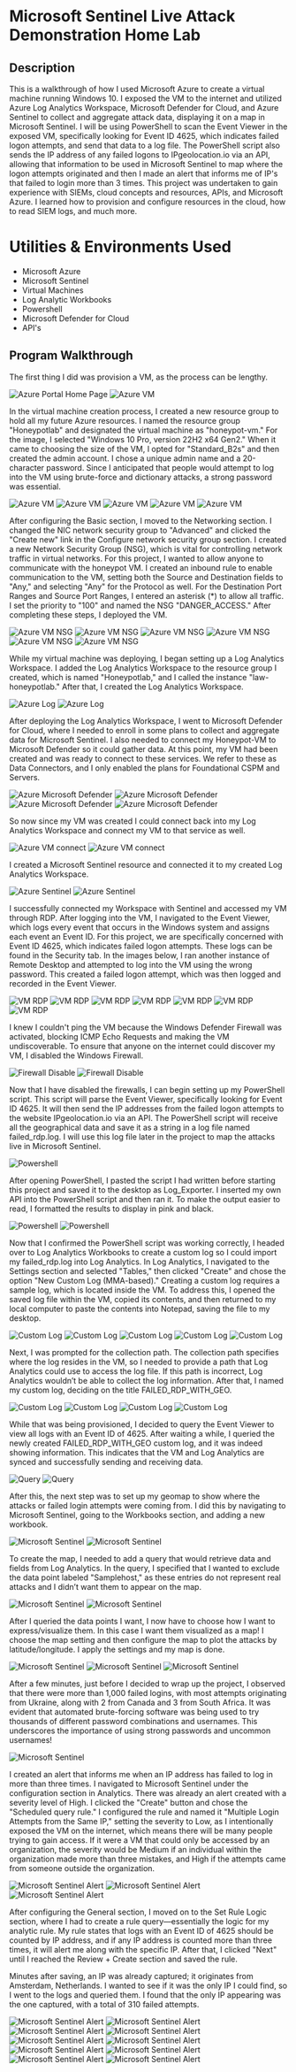 # Microsoft Sentinel Live Attack Demonstration Home Lab 

## Description 

This is a walkthrough of how I used Microsoft Azure to create a virtual machine running Windows 10. I exposed the VM to the internet and utilized Azure Log Analytics Workspace, Microsoft Defender for Cloud, and Azure Sentinel to collect and aggregate attack data, displaying it on a map in Microsoft Sentinel. I will be using PowerShell to scan the Event Viewer in the exposed VM, specifically looking for Event ID 4625, which indicates failed logon attempts, and send that data to a log file. The PowerShell script also sends the IP address of any failed logons to IPgeolocation.io via an API, allowing that information to be used in Microsoft Sentinel to map where the logon attempts originated and then I made an alert that informs me of IP's that failed to login more than 3 times. This project was undertaken to gain experience with SIEMs, cloud concepts and resources, APIs, and Microsoft Azure. I learned how to provision and configure resources in the cloud, how to read SIEM logs, and much more.

# Utilities & Environments Used
-  Microsoft Azure
-  Microsoft Sentinel
-  Virtual Machines
-  Log Analytic Workbooks
-  Powershell
-  Microsoft Defender for Cloud
-  API's


## Program Walkthrough

The first thing I did was provision a VM, as the process can be lengthy.

![Azure Portal Home Page](https://github.com/ofentse579/Images/blob/main/Microsoft%20SIEM/SIEM%20(59).png)
![Azure VM](https://github.com/ofentse579/Images/blob/main/Microsoft%20SIEM/SIEM%20(58).png)

In the virtual machine creation process, I created a new resource group to hold all my future Azure resources. I named the resource group "Honeypotlab" and designated the virtual machine as "honeypot-vm." For the image, I selected "Windows 10 Pro, version 22H2 x64 Gen2." When it came to choosing the size of the VM, I opted for "Standard_B2s" and then created the admin account. I chose a unique admin name and a 20-character password. Since I anticipated that people would attempt to log into the VM using brute-force and dictionary attacks, a strong password was essential.

![Azure VM](https://github.com/ofentse579/Images/blob/main/Microsoft%20SIEM/SIEM%20(57).png)
![Azure VM](https://github.com/ofentse579/Images/blob/main/Microsoft%20SIEM/SIEM%20(56).png)
![Azure VM](https://github.com/ofentse579/Images/blob/main/Microsoft%20SIEM/SIEM%20(55).png)
![Azure VM](https://github.com/ofentse579/Images/blob/main/Microsoft%20SIEM/SIEM%20(53).png)
![Azure VM](https://github.com/ofentse579/Images/blob/main/Microsoft%20SIEM/SIEM%20(52).png)

After configuring the Basic section, I moved to the Networking section. I changed the NIC network security group to "Advanced" and clicked the "Create new" link in the Configure network security group section. I created a new Network Security Group (NSG), which is vital for controlling network traffic in virtual networks. For this project, I wanted to allow anyone to communicate with the honeypot VM. I created an inbound rule to enable communication to the VM, setting both the Source and Destination fields to "Any," and selecting "Any" for the Protocol as well. For the Destination Port Ranges and Source Port Ranges, I entered an asterisk (*) to allow all traffic. I set the priority to "100" and named the NSG "DANGER_ACCESS." After completing these steps, I deployed the VM.

![Azure VM NSG](https://github.com/ofentse579/Images/blob/main/Microsoft%20SIEM/SIEM%20(50).png)
![Azure VM NSG](https://github.com/ofentse579/Images/blob/main/Microsoft%20SIEM/SIEM%20(49).png)
![Azure VM NSG](https://github.com/ofentse579/Images/blob/main/Microsoft%20SIEM/SIEM%20(48).png)
![Azure VM NSG](https://github.com/ofentse579/Images/blob/main/Microsoft%20SIEM/SIEM%20(47).png)
![Azure VM NSG](https://github.com/ofentse579/Images/blob/main/Microsoft%20SIEM/SIEM%20(46).png)
![Azure VM NSG](https://github.com/ofentse579/Images/blob/main/Microsoft%20SIEM/SIEM%20(45).png)

While my virtual machine was deploying, I began setting up a Log Analytics Workspace. I added the Log Analytics Workspace to the resource group I created, which is named "Honeypotlab," and I called the instance "law-honeypotlab." After that, I created the Log Analytics Workspace.

![Azure Log ](https://github.com/ofentse579/Images/blob/main/Microsoft%20SIEM/SIEM%20(42).png)
![Azure Log ](https://github.com/ofentse579/Images/blob/main/Microsoft%20SIEM/SIEM%20(41).png)

After deploying the Log Analytics Workspace, I went to Microsoft Defender for Cloud, where I needed to enroll in some plans to collect and aggregate data for Microsoft Sentinel. I also needed to connect my Honeypot-VM to Microsoft Defender so it could gather data. At this point, my VM had been created and was ready to connect to these services. We refer to these as Data Connectors, and I only enabled the plans for Foundational CSPM and Servers.

![Azure Microsoft Defender ](https://github.com/ofentse579/Images/blob/main/Microsoft%20SIEM/SIEM%20(40).png)
![Azure Microsoft Defender ](https://github.com/ofentse579/Images/blob/main/Microsoft%20SIEM/SIEM%20(39).png)
![Azure Microsoft Defender ](https://github.com/ofentse579/Images/blob/main/Microsoft%20SIEM/SIEM%20(38).png)
![Azure Microsoft Defender ](https://github.com/ofentse579/Images/blob/main/Microsoft%20SIEM/SIEM%20(37).png)

So now since my VM was created I could connect back into my Log Analytics Workspace and connect my VM to that service as well.

![Azure VM connect ](https://github.com/ofentse579/Images/blob/main/Microsoft%20SIEM/SIEM%20(36).png)
![Azure VM connect ](https://github.com/ofentse579/Images/blob/main/Microsoft%20SIEM/SIEM%20(35).png)

I created a Microsoft Sentinel resource and connected it to my created Log Analytics Workspace.

![Azure Sentinel ](https://github.com/ofentse579/Images/blob/main/Microsoft%20SIEM/SIEM%20(34).png)
![Azure Sentinel ](https://github.com/ofentse579/Images/blob/main/Microsoft%20SIEM/SIEM%20(33).png)

I successfully connected my Workspace with Sentinel and accessed my VM through RDP. After logging into the VM, I navigated to the Event Viewer, which logs every event that occurs in the Windows system and assigns each event an Event ID. For this project, we are specifically concerned with Event ID 4625, which indicates failed logon attempts. These logs can be found in the Security tab. In the images below, I ran another instance of Remote Desktop and attempted to log into the VM using the wrong password. This created a failed logon attempt, which was then logged and recorded in the Event Viewer.

![VM RDP](https://github.com/ofentse579/Images/blob/main/Microsoft%20SIEM/SIEM%20(32).png)
![VM RDP ](https://github.com/ofentse579/Images/blob/main/Microsoft%20SIEM/SIEM%20(31).png)
![VM RDP](https://github.com/ofentse579/Images/blob/main/Microsoft%20SIEM/SIEM%20(30).png)
![VM RDP](https://github.com/ofentse579/Images/blob/main/Microsoft%20SIEM/SIEM%20(29).png)
![VM RDP ](https://github.com/ofentse579/Images/blob/main/Microsoft%20SIEM/SIEM%20(28).png)
![VM RDP](https://github.com/ofentse579/Images/blob/main/Microsoft%20SIEM/SIEM%20(27).png)
![VM RDP](https://github.com/ofentse579/Images/blob/main/Microsoft%20SIEM/SIEM%20(26).png)

I knew I couldn't ping the VM because the Windows Defender Firewall was activated, blocking ICMP Echo Requests and making the VM undiscoverable. To ensure that anyone on the internet could discover my VM, I disabled the Windows Firewall.

![Firewall Disable](https://github.com/ofentse579/Images/blob/main/Microsoft%20SIEM/SIEM%20(25).png)
![Firewall Disable](https://github.com/ofentse579/Images/blob/main/Microsoft%20SIEM/SIEM%20(24).png)

Now that I have disabled the firewalls, I can begin setting up my PowerShell script. This script will parse the Event Viewer, specifically looking for Event ID 4625. It will then send the IP addresses from the failed logon attempts to the website IPgeolocation.io via an API. The PowerShell script will receive all the geographical data and save it as a string in a log file named failed_rdp.log. I will use this log file later in the project to map the attacks live in Microsoft Sentinel.

![Powershell](https://github.com/ofentse579/Images/blob/main/Microsoft%20SIEM/SIEM%20(23).png)

After opening PowerShell, I pasted the script I had written before starting this project and saved it to the desktop as Log_Exporter. I inserted my own API into the PowerShell script and then ran it. To make the output easier to read, I formatted the results to display in pink and black.

![Powershell](https://github.com/ofentse579/Images/blob/main/Microsoft%20SIEM/SIEM%20(22).png)
![Powershell](https://github.com/ofentse579/Images/blob/main/Microsoft%20SIEM/SIEM%20(21).png)

Now that I confirmed the PowerShell script was working correctly, I headed over to Log Analytics Workbooks to create a custom log so I could import my failed_rdp.log into Log Analytics. In Log Analytics, I navigated to the Settings section and selected "Tables," then clicked "Create" and chose the option "New Custom Log (MMA-based)." Creating a custom log requires a sample log, which is located inside the VM. To address this, I opened the saved log file within the VM, copied its contents, and then returned to my local computer to paste the contents into Notepad, saving the file to my desktop.

![Custom Log](https://github.com/ofentse579/Images/blob/main/Microsoft%20SIEM/SIEM%20(20).png)
![Custom Log](https://github.com/ofentse579/Images/blob/main/Microsoft%20SIEM/SIEM%20(19).png)
![Custom Log](https://github.com/ofentse579/Images/blob/main/Microsoft%20SIEM/SIEM%20(18).png)
![Custom Log](https://github.com/ofentse579/Images/blob/main/Microsoft%20SIEM/SIEM%20(17).png)
![Custom Log](https://github.com/ofentse579/Images/blob/main/Microsoft%20SIEM/SIEM%20(16).png)

Next, I was prompted for the collection path. The collection path specifies where the log resides in the VM, so I needed to provide a path that Log Analytics could use to access the log file. If this path is incorrect, Log Analytics wouldn’t be able to collect the log information. After that, I named my custom log, deciding on the title FAILED_RDP_WITH_GEO.

![Custom Log](https://github.com/ofentse579/Images/blob/main/Microsoft%20SIEM/SIEM%20(15).png)
![Custom Log](https://github.com/ofentse579/Images/blob/main/Microsoft%20SIEM/SIEM%20(14).png)
![Custom Log](https://github.com/ofentse579/Images/blob/main/Microsoft%20SIEM/SIEM%20(13).png)
![Custom Log](https://github.com/ofentse579/Images/blob/main/Microsoft%20SIEM/SIEM%20(12).png)

While that was being provisioned, I decided to query the Event Viewer to view all logs with an Event ID of 4625. After waiting a while, I queried the newly created FAILED_RDP_WITH_GEO custom log, and it was indeed showing information. This indicates that the VM and Log Analytics are synced and successfully sending and receiving data.

![Query](https://github.com/ofentse579/Images/blob/main/Microsoft%20SIEM/SIEM%20(11).png)
![Query](https://github.com/ofentse579/Images/blob/main/Microsoft%20SIEM/SIEM%20(10).png)

After this, the next step was to set up my geomap to show where the attacks or failed login attempts were coming from. I did this by navigating to Microsoft Sentinel, going to the Workbooks section, and adding a new workbook. 

![Microsoft Sentinel](https://github.com/ofentse579/Images/blob/main/Microsoft%20SIEM/SIEM%20(9).png)
![Microsoft Sentinel](https://github.com/ofentse579/Images/blob/main/Microsoft%20SIEM/SIEM%20(8).png)

To create the map, I needed to add a query that would retrieve data and fields from Log Analytics. In the query, I specified that I wanted to exclude the data point labeled "Samplehost," as these entries do not represent real attacks and I didn’t want them to appear on the map.


![Microsoft Sentinel](https://github.com/ofentse579/Images/blob/main/Microsoft%20SIEM/SIEM%20(7).png)
![Microsoft Sentinel](https://github.com/ofentse579/Images/blob/main/Microsoft%20SIEM/SIEM%20(6).png)

After I queried the data points I want, I now have to choose how I want to express/visualize them. In this case I want them visualized as a map! I choose the map setting and then configure the map to plot the attacks by latitude/longitude. I apply the settings and my map is done.

![Microsoft Sentinel](https://github.com/ofentse579/Images/blob/main/Microsoft%20SIEM/SIEM%20(5).png)
![Microsoft Sentinel](https://github.com/ofentse579/Images/blob/main/Microsoft%20SIEM/SIEM%20(4).png)
![Microsoft Sentinel](https://github.com/ofentse579/Images/blob/main/Microsoft%20SIEM/SIEM%20(3).png)

After a few minutes, just before I decided to wrap up the project, I observed that there were more than 1,000 failed logins, with most attempts originating from Ukraine, along with 2 from Canada and 3 from South Africa. It was evident that automated brute-forcing software was being used to try thousands of different password combinations and usernames. This underscores the importance of using strong passwords and uncommon usernames!

![Microsoft Sentinel](https://github.com/ofentse579/Images/blob/main/Microsoft%20SIEM/SIEM%20(1).png)

I created an alert that informs me when an IP address has failed to log in more than three times. I navigated to Microsoft Sentinel under the configuration section in Analytics. There was already an alert created with a severity level of High. I clicked the "Create" button and chose the "Scheduled query rule." I configured the rule and named it "Multiple Login Attempts from the Same IP," setting the severity to Low, as I intentionally exposed the VM on the internet, which means there will be many people trying to gain access. If it were a VM that could only be accessed by an organization, the severity would be Medium if an individual within the organization made more than three mistakes, and High if the attempts came from someone outside the organization.


![Microsoft Sentinel Alert](https://github.com/ofentse579/Images/blob/main/Microsoft%20SIEM/SIEM%20(70).png)
![Microsoft Sentinel Alert](https://github.com/ofentse579/Images/blob/main/Microsoft%20SIEM/SIEM%20(69).png)
![Microsoft Sentinel Alert](https://github.com/ofentse579/Images/blob/main/Microsoft%20SIEM/SIEM%20(68).png)

After configuring the General section, I moved on to the Set Rule Logic section, where I had to create a rule query—essentially the logic for my analytic rule. My rule states that logs with an Event ID of 4625 should be counted by IP address, and if any IP address is counted more than three times, it will alert me along with the specific IP. After that, I clicked "Next" until I reached the Review + Create section and saved the rule.

Minutes after saving, an IP was already captured; it originates from Amsterdam, Netherlands. I wanted to see if it was the only IP I could find, so I went to the logs and queried them. I found that the only IP appearing was the one captured, with a total of 310 failed attempts.

![Microsoft Sentinel Alert](https://github.com/ofentse579/Images/blob/main/Microsoft%20SIEM/SIEM%20(67).png)
![Microsoft Sentinel Alert](https://github.com/ofentse579/Images/blob/main/Microsoft%20SIEM/SIEM%20(66).png)
![Microsoft Sentinel Alert](https://github.com/ofentse579/Images/blob/main/Microsoft%20SIEM/SIEM%20(65).png)
![Microsoft Sentinel Alert](https://github.com/ofentse579/Images/blob/main/Microsoft%20SIEM/SIEM%20(64).png)
![Microsoft Sentinel Alert](https://github.com/ofentse579/Images/blob/main/Microsoft%20SIEM/SIEM%20(63).png)
![Microsoft Sentinel Alert](https://github.com/ofentse579/Images/blob/main/Microsoft%20SIEM/SIEM%20(62).png)
![Microsoft Sentinel Alert](https://github.com/ofentse579/Images/blob/main/Microsoft%20SIEM/SIEM%20(61).png)
![Microsoft Sentinel Alert](https://github.com/ofentse579/Images/blob/main/Microsoft%20SIEM/SIEM%20(60).png)
![Microsoft Sentinel Alert](https://github.com/ofentse579/Images/blob/main/Microsoft%20SIEM/SIEM%20(54).png)
![Microsoft Sentinel Alert](https://github.com/ofentse579/Images/blob/main/Microsoft%20SIEM/SIEM%20(51).png)
